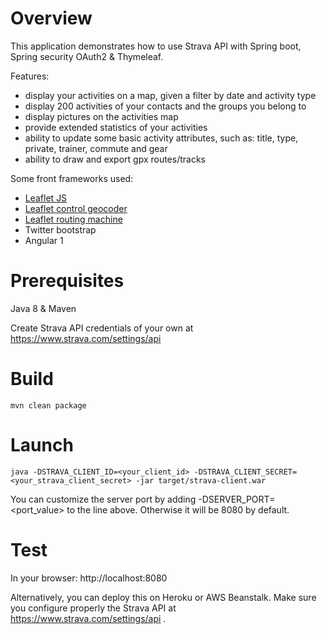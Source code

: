 # Overview

This application demonstrates how to use Strava API with Spring boot, Spring security OAuth2 & Thymeleaf.

Features:
* display your activities on a map, given a filter by date and activity type
* display 200 activities of your contacts and the groups you belong to
* display pictures on the activities map
* provide extended statistics of your activities
* ability to update some basic activity attributes, such as: title, type, private, trainer, commute and gear
* ability to draw and export gpx routes/tracks


Some front frameworks used:
* [Leaflet JS](http://leafletjs.com/)
* [Leaflet control geocoder](https://github.com/perliedman/leaflet-control-geocoder)
* [Leaflet routing machine](http://www.liedman.net/leaflet-routing-machine/)
* Twitter bootstrap
* Angular 1



# Prerequisites
Java 8 & Maven

Create Strava API credentials of your own at https://www.strava.com/settings/api

# Build
```
mvn clean package
```

# Launch
```
java -DSTRAVA_CLIENT_ID=<your_client_id> -DSTRAVA_CLIENT_SECRET=<your_strava_client_secret> -jar target/strava-client.war
```

You can customize the server port by adding -DSERVER_PORT=<port_value> to the line above. Otherwise it will be 8080 by default.

# Test

In your browser:
http://localhost:8080

Alternatively, you can deploy this on Heroku or AWS Beanstalk. Make sure you configure properly the Strava API at https://www.strava.com/settings/api .